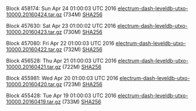 Block 458174: Sun Apr 24 01:00:03 UTC 2016 [electrum-dash-leveldb-utxo-10000.20160424.tar.gz](https://transfer.sh/qurIX/electrum-dash-leveldb-utxo-10000.20160424.tar.gz) (734M) [SHA256](https://transfer.sh/122rKI/electrum-dash-leveldb-utxo-10000.20160424.tar.gz.sha256)

Block 457630: Sat Apr 23 01:00:02 UTC 2016 [electrum-dash-leveldb-utxo-10000.20160423.tar.gz](https://transfer.sh/amyg6/electrum-dash-leveldb-utxo-10000.20160423.tar.gz) (730M) [SHA256](https://transfer.sh/AVWuH/electrum-dash-leveldb-utxo-10000.20160423.tar.gz.sha256)

Block 457080: Fri Apr 22 01:00:03 UTC 2016 [electrum-dash-leveldb-utxo-10000.20160422.tar.gz](https://transfer.sh/11gH0o/electrum-dash-leveldb-utxo-10000.20160422.tar.gz) (732M) [SHA256](https://transfer.sh/NOm9m/electrum-dash-leveldb-utxo-10000.20160422.tar.gz.sha256)

Block 456528: Thu Apr 21 01:00:03 UTC 2016 [electrum-dash-leveldb-utxo-10000.20160421.tar.gz](https://transfer.sh/1205PF/electrum-dash-leveldb-utxo-10000.20160421.tar.gz) (722M) [SHA256](https://transfer.sh/2Bxmw/electrum-dash-leveldb-utxo-10000.20160421.tar.gz.sha256)

Block 455981: Wed Apr 20 01:00:03 UTC 2016 [electrum-dash-leveldb-utxo-10000.20160420.tar.gz](https://transfer.sh/r2PWY/electrum-dash-leveldb-utxo-10000.20160420.tar.gz) (723M) [SHA256](https://transfer.sh/p1qVp/electrum-dash-leveldb-utxo-10000.20160420.tar.gz.sha256)

Block 455428: Tue Apr 19 01:00:03 UTC 2016 [electrum-dash-leveldb-utxo-10000.20160419.tar.gz](https://transfer.sh/Bo8RB/electrum-dash-leveldb-utxo-10000.20160419.tar.gz) (733M) [SHA256](https://transfer.sh/td9jq/electrum-dash-leveldb-utxo-10000.20160419.tar.gz.sha256)
